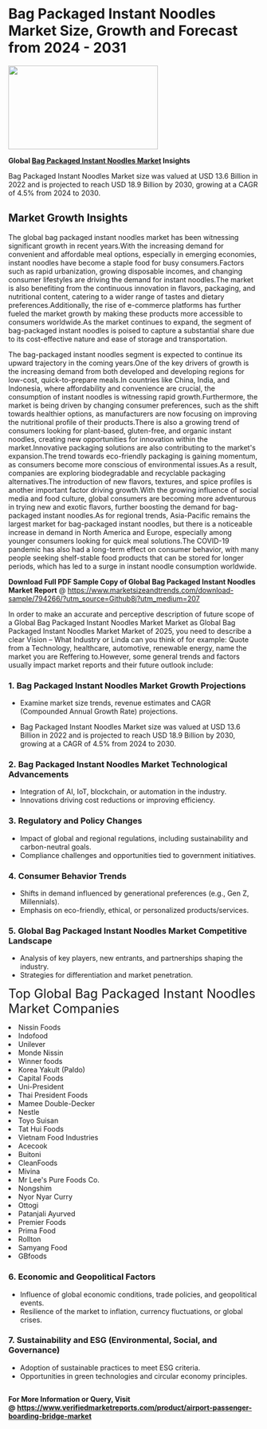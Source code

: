 <H1>Bag Packaged Instant Noodles Market Size, Growth and Forecast from 2024 - 2031</H1><img class="aligncenter size-medium wp-image-584254" src="https://thirdeyenews.in/wp-content/uploads/2024/09/Global-Market-Research-300x168.jpeg" alt="" width="300" height="168" /><p><strong>Global&nbsp;<a href="https://www.marketsizeandtrends.com/download-sample/794266/?utm_source=Github8j?utm_medium=207">Bag Packaged Instant Noodles Market</a> Insights</strong></p><p>Bag Packaged Instant Noodles Market size was valued at USD 13.6 Billion in 2022 and is projected to reach USD 18.9 Billion by 2030, growing at a CAGR of 4.5% from 2024 to 2030.</p><p><h2>Market Growth Insights</h2> <p>The global bag packaged instant noodles market has been witnessing significant growth in recent years.With the increasing demand for convenient and affordable meal options, especially in emerging economies, instant noodles have become a staple food for busy consumers.Factors such as rapid urbanization, growing disposable incomes, and changing consumer lifestyles are driving the demand for instant noodles.The market is also benefiting from the continuous innovation in flavors, packaging, and nutritional content, catering to a wider range of tastes and dietary preferences.Additionally, the rise of e-commerce platforms has further fueled the market growth by making these products more accessible to consumers worldwide.As the market continues to expand, the segment of bag-packaged instant noodles is poised to capture a substantial share due to its cost-effective nature and ease of storage and transportation.</p> <p>The bag-packaged instant noodles segment is expected to continue its upward trajectory in the coming years.One of the key drivers of growth is the increasing demand from both developed and developing regions for low-cost, quick-to-prepare meals.In countries like China, India, and Indonesia, where affordability and convenience are crucial, the consumption of instant noodles is witnessing rapid growth.Furthermore, the market is being driven by changing consumer preferences, such as the shift towards healthier options, as manufacturers are now focusing on improving the nutritional profile of their products.There is also a growing trend of consumers looking for plant-based, gluten-free, and organic instant noodles, creating new opportunities for innovation within the market.Innovative packaging solutions are also contributing to the market's expansion.The trend towards eco-friendly packaging is gaining momentum, as consumers become more conscious of environmental issues.As a result, companies are exploring biodegradable and recyclable packaging alternatives.The introduction of new flavors, textures, and spice profiles is another important factor driving growth.With the growing influence of social media and food culture, global consumers are becoming more adventurous in trying new and exotic flavors, further boosting the demand for bag-packaged instant noodles.As for regional trends, Asia-Pacific remains the largest market for bag-packaged instant noodles, but there is a noticeable increase in demand in North America and Europe, especially among younger consumers looking for quick meal solutions.The COVID-19 pandemic has also had a long-term effect on consumer behavior, with many people seeking shelf-stable food products that can be stored for longer periods, which has led to a surge in instant noodle consumption worldwide.<p><span class=""><strong>Download Full PDF Sample Copy of Global Bag Packaged Instant Noodles Market Report</strong> @ <a href="https://www.marketsizeandtrends.com/download-sample/794266/?utm_source=Github8j?utm_medium=207" target="_blank">https://www.marketsizeandtrends.com/download-sample/794266/?utm_source=Github8j?utm_medium=207</a></span></p><p>In order to make an accurate and perceptive description of future scope of a Global&nbsp;Bag Packaged Instant Noodles Market Market as Global&nbsp;Bag Packaged Instant Noodles Market Market of 2025, you need to describe a clear Vision &ndash; What Industry or Linda can you think of for example: Quote from a Technology, healthcare, automotive, renewable energy, name the market you are Reffering to.However, some general trends and factors usually impact market reports and their future outlook include:</p><h3>1.&nbsp;<strong>Bag Packaged Instant Noodles Market Growth Projections</strong></h3><ul><li>Examine market size trends, revenue estimates and CAGR (Compounded Annual Growth Rate) projections.</li><li><p>Bag Packaged Instant Noodles Market size was valued at USD 13.6 Billion in 2022 and is projected to reach USD 18.9 Billion by 2030, growing at a CAGR of 4.5% from 2024 to 2030.</p></li></ul><h3>2.&nbsp;<strong>Bag Packaged Instant Noodles Market Technological Advancements</strong></h3><ul><li>Integration of AI, IoT, blockchain, or automation in the industry.</li><li>Innovations driving cost reductions or improving efficiency.</li></ul><h3>3.&nbsp;<strong>Regulatory and Policy Changes</strong></h3><ul><li>Impact of global and regional regulations, including sustainability and carbon-neutral goals.</li><li>Compliance challenges and opportunities tied to government initiatives.</li></ul><h3>4.&nbsp;<strong>Consumer Behavior Trends</strong></h3><ul><li>Shifts in demand influenced by generational preferences (e.g., Gen Z, Millennials).</li><li>Emphasis on eco-friendly, ethical, or personalized products/services.</li></ul><h3>5.&nbsp;<strong>Global Bag Packaged Instant Noodles Market Competitive Landscape</strong></h3><ul><li>Analysis of key players, new entrants, and partnerships shaping the industry.</li><li>Strategies for differentiation and market penetration.</li></ul><p data-pm-slice="1 1 []"><span style="color: inherit; font-family: inherit; font-size: 25px;">Top Global Bag Packaged Instant Noodles Market Companies</span></p><div class="" data-test-id=""><p><li>Nissin Foods</li><li> Indofood</li><li> Unilever</li><li> Monde Nissin</li><li> Winner foods</li><li> Korea Yakult (Paldo)</li><li> Capital Foods</li><li> Uni-President</li><li> Thai President Foods</li><li> Mamee Double-Decker</li><li> Nestle</li><li> Toyo Suisan</li><li> Tat Hui Foods</li><li> Vietnam Food Industries</li><li> Acecook</li><li> Buitoni</li><li> CleanFoods</li><li> Mivina</li><li> Mr Lee's Pure Foods Co.</li><li> Nongshim</li><li> Nyor Nyar Curry</li><li> Ottogi</li><li> Patanjali Ayurved</li><li> Premier Foods</li><li> Prima Food</li><li> Rollton</li><li> Samyang Food</li><li> GBfoods</li></p></div><h3>6.&nbsp;<strong>Economic and Geopolitical Factors</strong></h3><ul><li>Influence of global economic conditions, trade policies, and geopolitical events.</li><li>Resilience of the market to inflation, currency fluctuations, or global crises.</li></ul><h3>7.&nbsp;<strong>Sustainability and ESG (Environmental, Social, and Governance)</strong></h3><ul><li>Adoption of sustainable practices to meet ESG criteria.</li><li>Opportunities in green technologies and circular economy principles.</li></ul><h2><strong style="font-size: 14px;">For More Information or Query, Visit @&nbsp;</strong><a style="background-color: #ffffff; font-size: 14px;" href="https://www.marketsizeandtrends.com/report/bag-packaged-instant-noodles-market/" target="_blank">https://www.verifiedmarketreports.com/product/airport-passenger-boarding-bridge-market</a></h2>